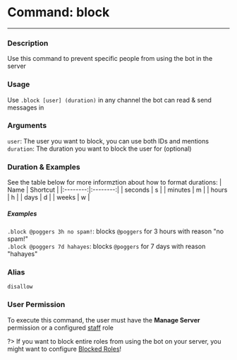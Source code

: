 # Command: block
---
### Description
Use this command to prevent specific people from using the bot in the server

### Usage
Use `.block [user] (duration)` in any channel the bot can read & send messages in

### Arguments
`user`: The user you want to block, you can use both IDs and mentions\
`duration`: The duration you want to block the user for (optional)

### Duration & Examples
See the table below for more informztion about how to format durations:
| Name     | Shortcut |
|:--------:|:--------:|
| seconds  | s        |
| minutes  | m        |
| hours    | h        |
| days     | d        |
| weeks    | w        |

##### Examples
`.block @poggers 3h no spam!`: blocks `@poggers` for 3 hours with reason "no spam!"\
`.block @poggers 7d hahayes`: blocks `@poggers` for 7 days with reason "hahayes"

### Alias
`disallow`

### User Permission
To execute this command, the user must have the **Manage Server** permission or a configured [staff](/config/staffroles.md) role

?> If you want to block entire roles from using the bot on your server, you might want to configure [Blocked Roles](/config/blockedroles.md)!
